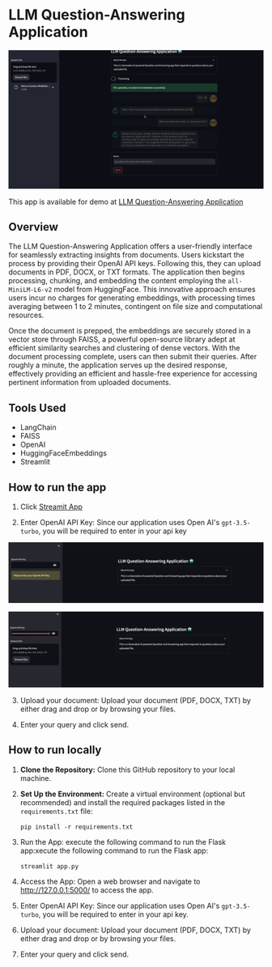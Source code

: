 # LLM Question-Answering Application

![](screenshots/demo.gif)

This app is available for demo at [LLM Question-Answering Application](https://jacobj215-llm-qna-chat-bot-app-yzhsmu.streamlit.app/)

## Overview

The LLM Question-Answering Application offers a user-friendly interface for seamlessly extracting insights from documents. Users kickstart the process by providing their OpenAI API keys. Following this, they can upload documents in PDF, DOCX, or TXT formats. The application then begins processing, chunking, and embedding the content employing the `all-MiniLM-L6-v2` model from HuggingFace. This innovative approach ensures users incur no charges for generating embeddings, with processing times averaging between 1 to 2 minutes, contingent on file size and computational resources.

Once the document is prepped, the embeddings are securely stored in a vector store through FAISS, a powerful open-source library adept at efficient similarity searches and clustering of dense vectors. With the document processing complete, users can then submit their queries. After roughly a minute, the application serves up the desired response, effectively providing an efficient and hassle-free experience for accessing pertinent information from uploaded documents.

## Tools Used

- LangChain
- FAISS
- OpenAI
- HuggingFaceEmbeddings
- Streamlit


## How to run the app

1. Click [Streamit App](https://jacobj215-llm-qna-chat-bot-app-yzhsmu.streamlit.app/)

2. Enter OpenAI API Key: Since our application uses Open AI's `gpt-3.5-turbo`, you will be required to enter in your api key

![](screenshots/api_auth1.png)

![](screenshots/api_auth2.png)

3. Upload your document: Upload your document (PDF, DOCX, TXT) by either drag and drop or by browsing your files.

4. Enter your query and click send. 


## How to run locally

1. **Clone the Repository:** Clone this GitHub repository to your local machine.

2. **Set Up the Environment:** Create a virtual environment (optional but recommended) and install the required packages listed in the `requirements.txt` file:
   
   ```
   pip install -r requirements.txt
   ```

3. Run the App: execute the following command to run the Flask app:xecute the following command to run the Flask app:

    ```bash
    streamlit app.py
    ```


4. Access the App: Open a web browser and navigate to http://127.0.0.1:5000/ to access the app.

5. Enter OpenAI API Key: Since our application uses Open AI's `gpt-3.5-turbo`, you will be required to enter in your api key.

6. Upload your document: Upload your document (PDF, DOCX, TXT) by either drag and drop or by browsing your files.

7. Enter your query and click send. 